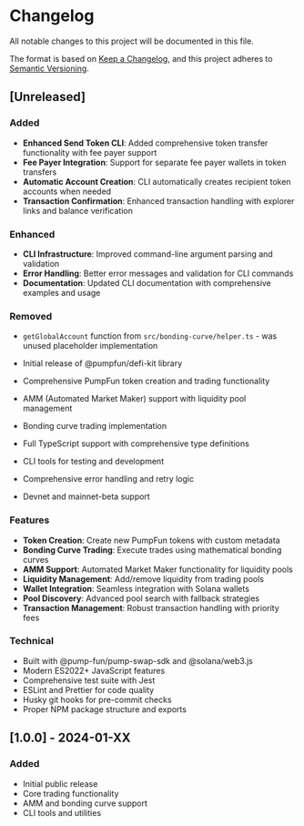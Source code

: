 # Changelog

All notable changes to this project will be documented in this file.

The format is based on [Keep a Changelog](https://keepachangelog.com/en/1.0.0/),
and this project adheres to [Semantic Versioning](https://semver.org/spec/v2.0.0.html).

## [Unreleased]

### Added
- **Enhanced Send Token CLI**: Added comprehensive token transfer functionality with fee payer support
- **Fee Payer Integration**: Support for separate fee payer wallets in token transfers
- **Automatic Account Creation**: CLI automatically creates recipient token accounts when needed
- **Transaction Confirmation**: Enhanced transaction handling with explorer links and balance verification

### Enhanced
- **CLI Infrastructure**: Improved command-line argument parsing and validation
- **Error Handling**: Better error messages and validation for CLI commands
- **Documentation**: Updated CLI documentation with comprehensive examples and usage

### Removed
- `getGlobalAccount` function from `src/bonding-curve/helper.ts` - was unused placeholder implementation

- Initial release of @pumpfun/defi-kit library
- Comprehensive PumpFun token creation and trading functionality
- AMM (Automated Market Maker) support with liquidity pool management
- Bonding curve trading implementation
- Full TypeScript support with comprehensive type definitions
- CLI tools for testing and development
- Comprehensive error handling and retry logic
- Devnet and mainnet-beta support

### Features

- **Token Creation**: Create new PumpFun tokens with custom metadata
- **Bonding Curve Trading**: Execute trades using mathematical bonding curves
- **AMM Support**: Automated Market Maker functionality for liquidity pools
- **Liquidity Management**: Add/remove liquidity from trading pools
- **Wallet Integration**: Seamless integration with Solana wallets
- **Pool Discovery**: Advanced pool search with fallback strategies
- **Transaction Management**: Robust transaction handling with priority fees

### Technical

- Built with @pump-fun/pump-swap-sdk and @solana/web3.js
- Modern ES2022+ JavaScript features
- Comprehensive test suite with Jest
- ESLint and Prettier for code quality
- Husky git hooks for pre-commit checks
- Proper NPM package structure and exports

## [1.0.0] - 2024-01-XX

### Added

- Initial public release
- Core trading functionality
- AMM and bonding curve support
- CLI tools and utilities
